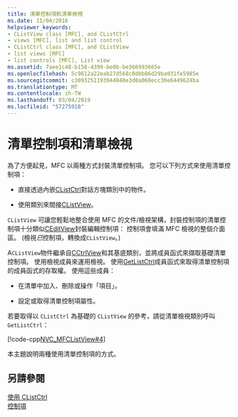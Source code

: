 ```yaml
---
title: 清單控制項和清單檢視
ms.date: 11/04/2016
helpviewer_keywords:
- CListView class [MFC], and CListCtrl
- views [MFC], list and list control
- CListCtrl class [MFC], and CListView
- list views [MFC]
- list controls [MFC], List view
ms.assetid: 7aee1c48-b158-4399-be0b-be366993665e
ms.openlocfilehash: 5c9612a22eab27d568c0dbb86d29ba031fe5985e
ms.sourcegitcommit: c3093251193944840e3d0a068ecc30e6449624ba
ms.translationtype: MT
ms.contentlocale: zh-TW
ms.lasthandoff: 03/04/2019
ms.locfileid: "57275918"
---
```

# <a name="list-control-and-list-view"></a>清單控制項和清單檢視

為了方便起見，MFC 以兩種方式封裝清單控制項。 您可以下列方式來使用清單控制項：

- 直接透過內嵌[CListCtrl](../mfc/reference/clistctrl-class.md)對話方塊類別中的物件。

- 使用類別來間接[CListView](../mfc/reference/clistview-class.md)。

`CListView` 可讓您輕鬆地整合使用 MFC 的文件/檢視架構，封裝控制項的清單控制項十分類似[CEditView](../mfc/reference/ceditview-class.md)封裝編輯控制項： 控制項會填滿 MFC 檢視的整個介面區。 (檢視*已*控制項，轉換成`CListView`。)

A`CListView`物件繼承自[CCtrlView](../mfc/reference/cctrlview-class.md)和其基底類別，並將成員函式來擷取基礎清單控制項。 使用檢視成員來運用檢視。 使用[GetListCtrl](../mfc/reference/clistview-class.md#getlistctrl)成員函式來取得清單控制項的成員函式的存取權。 使用這些成員：

- 在清單中加入、刪除或操作「項目」。

- 設定或取得清單控制項屬性。

若要取得以 `CListCtrl` 為基礎的 `CListView` 的參考，請從清單檢視類別呼叫 `GetListCtrl`：

[!code-cpp[NVC_MFCListView#4](../atl/reference/codesnippet/cpp/list-control-and-list-view_1.cpp)]

本主題說明兩種使用清單控制項的方式。

## <a name="see-also"></a>另請參閱

[使用 CListCtrl](../mfc/using-clistctrl.md)<br/>
[控制項](../mfc/controls-mfc.md)
